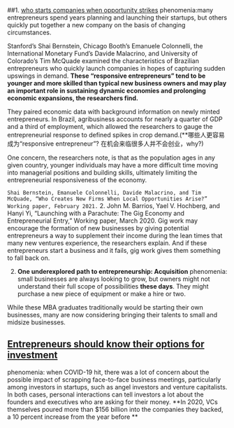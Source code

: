 ##1. [who starts companies when opportunity strikes](https://review.chicagobooth.edu/economics/2021/article/who-starts-companies-when-opportunity-suddenly-strikes)
phenomenia:many entrepreneurs spend years planning and launching their startups, 
but others quickly put together a new company on the basis of changing circumstances. 

Stanford’s Shai Bernstein, Chicago Booth’s Emanuele Colonnelli, 
the International Monetary Fund’s Davide Malacrino, and University of Colorado’s Tim McQuade 
examined the characteristics of Brazilian entrepreneurs who quickly launch companies in hopes of capturing sudden upswings in demand. 
**These “responsive entrepreneurs” tend to be younger and more skilled than typical new business owners
and may play an important role in sustaining dynamic economies and prolonging economic expansions, the researchers find.**

They paired economic data with background information on newly minted entrepreneurs. In Brazil, agribusiness accounts for nearly a quarter of GDP and a third of employment,
which allowed the researchers to gauge the entrepreneurial response to defined spikes in crop demand.(**哪些人更容易成为“responsive entrepreneur”? 在机会来临很多人并不会创业，why?)

One concern, the researchers note, is that as the population ages in any given country, younger individuals may have a more difficult time moving into managerial positions and building skills, 
ultimately limiting the entrepreneurial responsiveness of the economy. 

`Shai Bernstein, Emanuele Colonnelli, Davide Malacrino, and Tim McQuade, “Who Creates New Firms When Local Opportunities Arise?”  Working paper, February 2021.`
2. John M. Barrios, Yael V. Hochberg, and Hanyi Yi, “Launching with a Parachute: The Gig Economy and Entrepreneurial Entry,” Working paper, March 2020.
Gig work may encourage the formation of new businesses by giving potential entrepreneurs a way to supplement their income during the lean times that many new ventures experience,
the researchers explain. And if these entrepreneurs start a business and it fails, gig work gives them something to fall back on.

2. **One underexplored path to entrepreneurship: Acquisition**
phenomenia: small businesses are always looking to grow, but owners might not understand their full scope of possibilities **these days**. 
They might purchase a new piece of equipment or make a hire or two.

While these MBA graduates traditionally would be starting their own businesses, many are now considering bringing their talents to small and midsize businesses. 

## [Entrepreneurs should know their options for investment](https://review.chicagobooth.edu/entrepreneurship/2021/article/entrepreneurs-should-know-their-options-investment)
phenomenia: when COVID-19 hit, there was a lot of concern about the possible impact of scrapping face-to-face business meetings, particularly among investors in startups, such as angel investors and venture capitalists. In both cases, personal interactions can tell investors a lot about the founders and executives who are asking for their money.
**In 2020, VCs themselves poured more than $156 billion into the companies they backed, a 10 percent increase from the year before **





